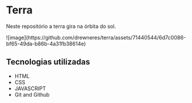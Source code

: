 # Terra
Neste repositório a terra gira na órbita do sol.
<p>
![image](https://github.com/drewneres/terra/assets/71440544/6d7c0086-bf65-49da-b86b-4a31fb38614e)


## Tecnologias utilizadas
- HTML
- CSS
- JAVASCRIPT
- Git and Github
